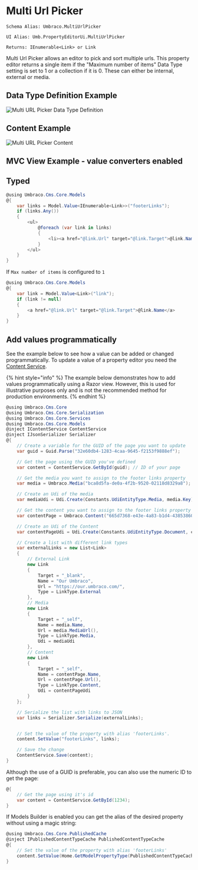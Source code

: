 # Multi Url Picker

`Schema Alias: Umbraco.MultiUrlPicker`

`UI Alias: Umb.PropertyEditorUi.MultiUrlPicker`

`Returns: IEnumerable<Link> or Link`

Multi Url Picker allows an editor to pick and sort multiple urls. This property editor returns a single item if the "Maximum number of items" Data Type setting is set to 1 or a collection if it is 0. These can either be internal, external or media.

## Data Type Definition Example

![Multi URL Picker Data Type Definition](images/Multi-Url-Picker-DataType.png)

## Content Example

![Multi URL Picker Content](../../../../../../10/umbraco-cms/fundamentals/backoffice/property-editors/built-in-property-editors/images/Multy-Url-Picker-Content-v8.png)

## MVC View Example - value converters enabled

## Typed

```csharp
@using Umbraco.Cms.Core.Models
@{
    var links = Model.Value<IEnumerable<Link>>("footerLinks");
    if (links.Any())
    {
        <ul>
            @foreach (var link in links)
            {
                <li><a href="@link.Url" target="@link.Target">@link.Name</a></li>
            }
        </ul>
    }
}
```

If `Max number of items` is configured to `1`

```csharp
@using Umbraco.Cms.Core.Models
@{
    var link = Model.Value<Link>("link");
    if (link != null)
    {
        <a href="@link.Url" target="@link.Target">@link.Name</a>
    }
}
```

## Add values programmatically

See the example below to see how a value can be added or changed programmatically. To update a value of a property editor you need the [Content Service](https://apidocs.umbraco.com/v15/csharp/api/Umbraco.Cms.Core.Services.ContentService.html).

{% hint style="info" %}
The example below demonstrates how to add values programmatically using a Razor view. However, this is used for illustrative purposes only and is not the recommended method for production environments.
{% endhint %}

```csharp
@using Umbraco.Cms.Core
@using Umbraco.Cms.Core.Serialization
@using Umbraco.Cms.Core.Services
@using Umbraco.Cms.Core.Models
@inject IContentService ContentService
@inject IJsonSerializer Serializer
@{
    // Create a variable for the GUID of the page you want to update
    var guid = Guid.Parse("32e60db4-1283-4caa-9645-f2153f9888ef");

    // Get the page using the GUID you've defined
    var content = ContentService.GetById(guid); // ID of your page

    // Get the media you want to assign to the footer links property 
    var media = Umbraco.Media("bca8d5fa-de0a-4f2b-9520-02118d8329a8");

    // Create an Udi of the media
    var mediaUdi = Udi.Create(Constants.UdiEntityType.Media, media.Key);

    // Get the content you want to assign to the footer links property 
    var contentPage = Umbraco.Content("665d7368-e43e-4a83-b1d4-43853860dc45");

    // Create an Udi of the Content
    var contentPageUdi = Udi.Create(Constants.UdiEntityType.Document, contentPage.Key);

    // Create a list with different link types
    var externalLinks = new List<Link>
    {
        // External Link
        new Link
        {
            Target = "_blank",
            Name = "Our Umbraco",
            Url = "https://our.umbraco.com/",
            Type = LinkType.External
        },
        // Media 
        new Link
        {
            Target = "_self",
            Name = media.Name,
            Url = media.MediaUrl(),
            Type = LinkType.Media,
            Udi = mediaUdi
        }, 
        // Content 
        new Link
        {
            Target = "_self",
            Name = contentPage.Name,
            Url = contentPage.Url(),
            Type = LinkType.Content,
            Udi = contentPageUdi
        }
    };

    // Serialize the list with links to JSON
    var links = Serializer.Serialize(externalLinks);


    // Set the value of the property with alias 'footerLinks'. 
    content.SetValue("footerLinks", links);

    // Save the change
    ContentService.Save(content);
}
```

Although the use of a GUID is preferable, you can also use the numeric ID to get the page:

```csharp
@{
    // Get the page using it's id
    var content = ContentService.GetById(1234); 
}
```

If Models Builder is enabled you can get the alias of the desired property without using a magic string:

```csharp
@using Umbraco.Cms.Core.PublishedCache
@inject IPublishedContentTypeCache PublishedContentTypeCache
@{
    // Set the value of the property with alias 'footerLinks'
    content.SetValue(Home.GetModelPropertyType(PublishedContentTypeCache, x => x.FooterLinks).Alias, links);
}
```
